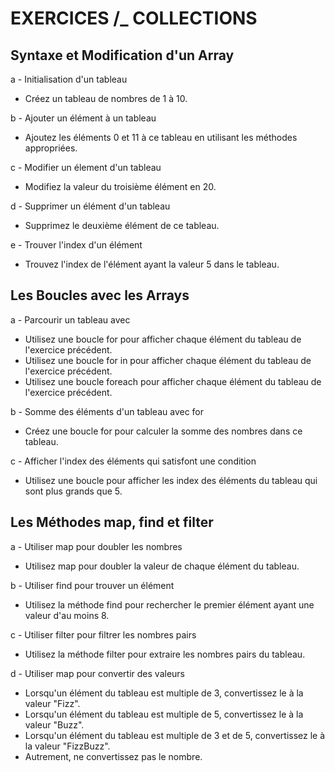 # EXERCICES /\_ COLLECTIONS

## Syntaxe et Modification d'un Array

a - Initialisation d'un tableau

- Créez un tableau de nombres de 1 à 10.

b - Ajouter un élément à un tableau

- Ajoutez les éléments 0 et 11 à ce tableau en utilisant les méthodes appropriées.

c - Modifier un élement d'un tableau

- Modifiez la valeur du troisième élément en 20.

d - Supprimer un élément d'un tableau

- Supprimez le deuxième élément de ce tableau.

e - Trouver l'index d'un élément

- Trouvez l'index de l'élément ayant la valeur 5 dans le tableau.

## Les Boucles avec les Arrays

a - Parcourir un tableau avec

- Utilisez une boucle for pour afficher chaque élément du tableau de l'exercice précédent.
- Utilisez une boucle for in pour afficher chaque élément du tableau de l'exercice précédent.
- Utilisez une boucle foreach pour afficher chaque élément du tableau de l'exercice précédent.

b - Somme des éléments d'un tableau avec for

- Créez une boucle for pour calculer la somme des nombres dans ce tableau.

c - Afficher l'index des éléments qui satisfont une condition

- Utilisez une boucle pour afficher les index des éléments du tableau qui sont plus grands que 5.

## Les Méthodes map, find et filter

a - Utiliser map pour doubler les nombres

- Utilisez map pour doubler la valeur de chaque élément du tableau.

b - Utiliser find pour trouver un élément

- Utilisez la méthode find pour rechercher le premier élément ayant une valeur d'au moins 8.

c - Utiliser filter pour filtrer les nombres pairs

- Utilisez la méthode filter pour extraire les nombres pairs du tableau.

d - Utiliser map pour convertir des valeurs

- Lorsqu'un élément du tableau est multiple de 3, convertissez le à la valeur "Fizz".
- Lorsqu'un élément du tableau est multiple de 5, convertissez le à la valeur "Buzz".
- Lorsqu'un élément du tableau est multiple de 3 et de 5, convertissez le à la valeur "FizzBuzz".
- Autrement, ne convertissez pas le nombre.
